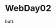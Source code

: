 # WebDay02

<!DOCTYPE html>
<html>
<head>
	<title>This is for day02</title>
</head>
<body>
butt.
</body>
</html>

